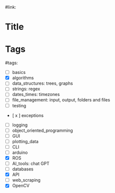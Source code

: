#link:

# Title

# Tags
 #tags: 

- [ ] basics
-  [x] algorithms
- [ ] data_structures: trees, graphs
- [ ] strings: regex
- [ ] dates_times: timezones
- [ ] file_management: input, output, folders and files
- [ ] testing
- [ x ] exceptions
- [ ] logging
- [ ] object_oriented_programming
- [ ] GUI
- [ ] plotting_data
- [ ] CLI
- [ ] arduino
- [x] ROS
- [ ] AI_tools: chat GPT
- [ ] databases
- [x] API
- [ ] web_scraping
- [x] OpenCV